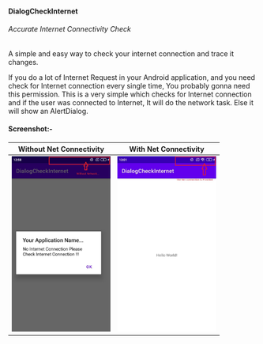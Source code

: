 #### DialogCheckInternet

###### Accurate Internet Connectivity Check
A simple and easy way to check your internet connection and trace it changes.

If you do a lot of Internet Request in your Android application, and you need check for Internet connection every single time, You probably gonna need this permission. This is a very simple which checks for Internet connection and if the user was connected to Internet, It will do the network task. Else it will show an AlertDialog.

#### Screenshot:-


 Without Net Connectivity                             | With Net Connectivity                                     |
:------------------------------------------:|:-------------------------------------------:
<img src="Screenshot/Screenshot dialog.jpg" width="200">|<img src="Screenshot/Screenshot with nwtwork.jpg" width="200">|
